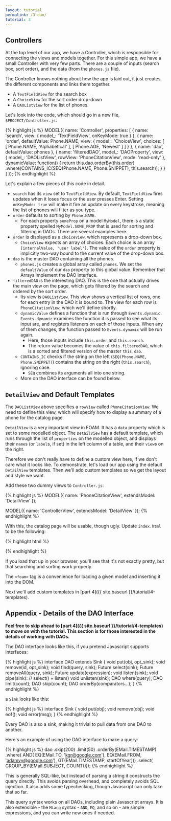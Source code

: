 ```yaml
---
layout: tutorial
permalink: /3-dao/
tutorial: 3
---
```


## Controllers

At the top level of our app, we have a Controller, which is responsible for connecting the views and models together. For this simple app, we have a small Controller with very few parts. There are a couple of inputs (search box, sort order), and the data (from the `phones.js` file).

The Controller knows nothing about how the app is laid out, it just creates the different components and links them together.

- A `TextFieldView` for the search box
- A `ChoiceView` for the sort order drop-down
- A `DAOListView` for the list of phones.

Let's look into the code, which should go in a new file, `$PROJECT/Controller.js`:

{% highlight js %}
MODEL({
  name: 'Controller',
  properties: [
    {
      name: 'search',
      view: { model_: 'TextFieldView', onKeyMode: true }
    },
    {
      name: 'order',
      defaultValue: Phone.NAME,
      view: { model_: 'ChoiceView', choices: [
        [ Phone.NAME, 'Alphabetical' ],
        [ Phone.AGE,  'Newest' ]
      ] }
    },
    { name: 'dao', defaultValue: phones },
    {
      name: 'filteredDAO',
      model_: 'DAOProperty',
      view: {
        model_: 'DAOListView',
        rowView: 'PhoneCitationView',
        mode: 'read-only'
      },
      dynamicValue: function() {
        return this.dao.orderBy(this.order)
            .where(CONTAINS_IC(SEQ(Phone.NAME, Phone.SNIPPET), this.search));
      }
    }
  ]
});
{% endhighlight %}

Let's explain a few pieces of this code in detail.

- `search` has its `view` set to `TextFieldView`. By default, `TextFieldView` fires updates when it loses focus or the user presses Enter. Setting `onKeyMode: true` will make it fire an update on every keystroke, meaning the list of phones will filter as you type.
- `order` defaults to sorting by `Phone.NAME`.
    - For each property `someProp` on a model `MyModel`, there is a static property spelled `MyModel.SOME_PROP` that is used for sorting and filtering in DAOs. There are several examples here.
- `order` is displayed as a `ChoiceView`, which represents a drop-down box.
    - `ChoiceView` expects an array of choices. Each choice is an array `[internalValue, 'user label']`. The value of the `order` property is implicitly two-way bound to the current value of the drop-down box.
- `dao` is the master DAO containing all the phones.
    - `phones.js` creates a global array called `phones`. We set the `defaultValue` of our `dao` property to this global value. Remember that Arrays implement the DAO interface.
- `filteredDAO` is the interesting DAO. This is the one that actually drives the main view on the page, which gets filtered by the search and ordered by the sort order.
    - Its view is `DAOListView`. This view shows a vertical list of rows, one for each entry in the DAO it is bound to. The view for each row is `PhoneCitationView`, which we'll define shortly.
    - `dynamicValue` defines a function that is run through `Events.dynamic`. `Events.dynamic` examines the function it is passed to see what its input are, and registers listeners on each of those inputs. When any of them changes, the function passed to `Events.dynamic` will be run again.
        - Here, those inputs include `this.order` and `this.search`.
        - The return value becomes the value of `this.filteredDAO`, which is a sorted and filtered version of the master `this.dao`.
    - `CONTAINS_IC` checks if the string on the left (`SEQ(Phone.NAME, Phone.SNIPPET)`) contains the string on the right (`this.search`), ignoring case.
        - `SEQ` combines its arguments all into one string.
    - More on the DAO interface can be found below.


## `DetailView` and Default Templates

The `DAOListView` above specifies a `rowView` called `PhoneCitationView`. We need to define this view, which will specify how to display a summary of a phone for the catalog page.

`DetailView` is a very important view in FOAM. It has a `data` property which is set to some modelled object. The `DetailView` has a default template, which runs through the list of `properties` on the modelled object, and displays their `name`s (or `label`s, if set) in the left column of a table, and their `view`s on the right.

Therefore we don't really have to define a custom view here, if we don't care what it looks like. To demonstrate, let's load our app using the default `DetailView` templates. Then we'll add custom templates so we get the layout and style we want.

Add these two dummy views to `Controller.js`:

{% highlight js %}
MODEL({
  name: 'PhoneCitationView',
  extendsModel: 'DetailView'
});

MODEL({
  name: 'ControllerView',
  extendsModel: 'DetailView'
});
{% endhighlight %}

With this, the catalog page will be usable, though ugly. Update `index.html` to be the following:

{% highlight html %}
<html>
  <head>
    <script src="foam/core/bootFOAM.js"></script>
    <link rel="stylesheet" href="foam/core/foam.css" />
    <script src="Phone.js"></script>
    <script src="phones.js"></script>
    <script src="Controller.js"></script>
  </head>
  <body>
    <foam id="cat" model="Controller" view="ControllerView"></foam>
  </body>
</html>
{% endhighlight %}

If you load that up in your browser, you'll see that it's not exactly pretty, but that searching and sorting work properly.

The `<foam>` tag is a convenience for loading a given model and inserting it into the DOM.

Next we'll add custom templates in [part 4]({{ site.baseurl }}/tutorial/4-templates).

## Appendix - Details of the DAO Interface

**Feel free to skip ahead to [part 4]({{ site.baseurl }}/tutorial/4-templates) to move on with the tutorial. This section is for those interested in the details of working with DAOs.**

The DAO interface looks like this, if you pretend Javascript supports interfaces:

{% highlight js %}
interface DAO extends Sink {
  void   put(obj, opt_sink);
  void   remove(id, opt_sink);
  void   find(query, sink);
  Future select(sink);
  Future removeAll(query, sink);
  Future update(expression);
  void   listen(sink);
  void   pipe(sink):  // select() + listen()
  void   unlisten(sink);
  DAO    where(query);
  DAO    limit(count);
  DAO    skip(count);
  DAO    orderBy(comparators...);
}
{% endhighlight %}

a `Sink` looks like this:

{% highlight js %}
interface Sink {
  void put(obj);
  void remove(obj);
  void eof();
  void error(msg);
}
{% endhighlight %}

Every DAO is also a sink, making it trivial to pull data from one DAO to another.

Here's an example of using the DAO interface to make a query:

{% highlight js %}
dao
  .skip(200)
  .limit(50)
  .orderBy(EMail.TIMESTAMP)
  .where(
    AND(
      EQ(EMail.TO,        'kgr@google.com'),
      EQ(EMail.FROM,      'adamvy@google.com'),
      GT(EMail.TIMESTAMP, startOfYear)))
  .select(
    GROUP_BY(EMail.SUBJECT, COUNT()));
{% endhighlight %}

This is generally SQL-like, but instead of parsing a string it constructs the query directly. This avoids parsing overhead, and completely avoids SQL injection. It also adds some typechecking, though Javascript can only take that so far.

This query syntax works on all DAOs, including plain Javascript arrays. It is also extensible - the `MLang` syntax - `AND`, `EQ`, and so on - are simple expressions, and you can write new ones if needed.

